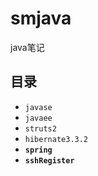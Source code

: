 # smjava

java笔记

## 目录

- `javase`
- `javaee`
- `struts2`
- `hibernate3.3.2`
- **`spring`**
- **`sshRegister`**

